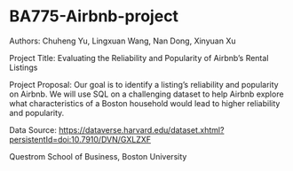 # BA775-Airbnb-project

Authors: Chuheng Yu, Lingxuan Wang, Nan Dong, Xinyuan Xu

Project Title: Evaluating the Reliability and Popularity of Airbnb’s Rental Listings

Project Proposal: Our goal is to identify a listing’s reliability and popularity on Airbnb. We will use SQL on a challenging dataset to help Airbnb explore what characteristics of a Boston household would lead to higher reliability and popularity.

Data Source: https://dataverse.harvard.edu/dataset.xhtml?persistentId=doi:10.7910/DVN/GXLZXF 

Questrom School of Business, Boston University

